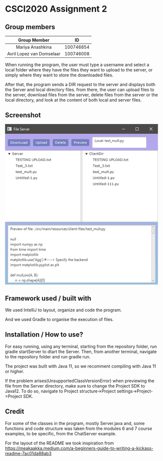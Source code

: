 # CSCI2020 Assignment 2

## Group members

| Group Member               | ID         |
|:--------------------------:|:----------:|
| Mariya Anashkina           | 100746854  |
| Avril Lopez van Domselaar  | 100746008  |

When running the program, the user must type a username and
select a local folder where they have the files they want to 
upload to the server, or simply where they want to store the 
downloaded files.

After that, the program sends a DIR request to the server and displays
both the Server and local directory files. from there, the user can
upload files to the server, download files from the server, delete files from the server or the local directory, and look at the content of both
local and server files.


## Screenshot

![Alt text](screenshot.png?raw=true "Screenshot")

## Framework used / built with

We used IntelliJ to layout, organize and code the program.

And we used Gradle to organise the execution of files.


## Installation / How to use?

For easy running, using any terminal, starting from the repository folder, run gradle startServer to dtart the Server.
Then, from another terminal, navigate to the repository folder and run gradle run.

The project was built with Java 11, so we recomment compiling with Java 11 or higher.

If the problem arises(UnsupportedClassVersionError) when previewing the file from the Server directory, make sure to change
the Project SDK to Java12. To do so, navigate to Project structure->Project settings->Project->Project SDK.


## Credit

For some of the classes in the program, mostly Server.java and, some functions and code structure was taken from the modules 6 and 7 course examples, to be specific, from the ChatServer example.

For the layout of the README we took inspiration from https://meakaakka.medium.com/a-beginners-guide-to-writing-a-kickass-readme-7ac01da88ab3

